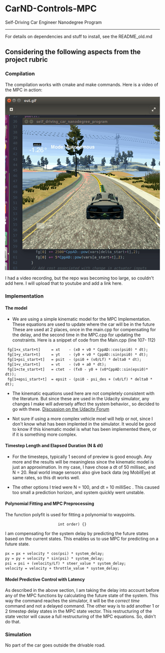 # CarND-Controls-MPC
Self-Driving Car Engineer Nanodegree Program

---

For details on dependencies and stuff to install, see the README_old.md

## Considering the following aspects from the project rubric

### Compilation
The compilation works with cmake and make commands. Here is a video of the MPC in action:

![MPC screenshot](./images/mpc_in_action.png)

I had a video recording, but the repo was becoming too large, so couldn't add here. I will upload that to youtube and add a link here.


### Implementation
#### The model
* We are using a simple kinematic model for the MPC Implementation. These equations are used to update where the car will be in the future
These are used at 2 places, once in the main.cpp for compensating for the delay, and the second time in the MPC.cpp for updating the constraints.
Here is a snippet of code from the Main.cpp (line 107- 112)
```
 fg[1+x_start+t]     = xt    - (x0 + v0 * CppAD::cos(psi0) * dt);
 fg[1+y_start+t]     = yt    - (y0 + v0 * CppAD::sin(psi0) * dt);
 fg[1+psi_start+t]   = psit  - (psi0 + (v0/Lf) * delta0 * dt);
 fg[1+v_start+t]     = vt    - (v0 + a0 * dt);
 fg[1+cte_start+t]   = ctet  - (fx0 - y0 + (v0*CppAD::sin(epsi0)* dt));
 fg[1+epsi_start+t]  = epsit - (psi0 - psi_des + (v0/Lf) * delta0 * dt);
```
* The kinematic equations used here are not completely consistent with the literature. But since these are used in the Udacity simulator, any changes I make will adversely affect the system behavior., so decided to go with these.
[ Discussion on the Udacity Forum](https://discussions.udacity.com/t/incorrect-kinematic-model/329061/3)

* Not sure if using a more complex vehicle moel will help or not, since I don't know what has been implented in the simulator. It would be good to know if this kinematic model is what has been implemented there, or if it is something more complex.

#### Timestep Length and Elapsed Duration (N & dt)
* For the timesteps, typically 1 second of preview is good enough. Any more and the results will be meaningless since the kinematic model is just an approximation. In my case, I have chose a dt of 50 millisec, and N = 20. Real world image sensors also give back data (eg MobilEye) at same rates, so this dt works well.

* The other options I tried were N = 100, and dt = 10 milliSec . This caused too small a prediction horizon, and system quickly went unstable.

#### Polynomial Fitting and MPC Preprocessing
The function polyfit is  used for fitting a polynomial to waypoints.
```Eigen::VectorXd polyfit(Eigen::VectorXd xvals, Eigen::VectorXd yvals,
                        int order) {}
```
I am compensating for the system delay by predicting the future states based on the current states. This enables us to use MPC for predicting on a future state.
``` // Code
px = px + velocity * cos(psi) * system_delay;
py = py + velocity * sin(psi) * system_delay;
psi = psi + (velocity/Lf) * steer_value * system_delay;
velocity = velocity + throttle_value * system_delay;

```
#### Model Predictive Control with Latency
As described in the above section, I am taking the delay into account before any of the MPC functions by calculating the future state of the system. This way the command reaches the simulator, it will be the *correct time* command and not a delayed command.
The other way is to add another 1 or 2 timestep delay states in the MPC state vector. This restructuring of the state vector will cause a full restructuring of the MPC equations. So, didn't do that.

### Simulation
No part of the car goes outside the drivable road.
